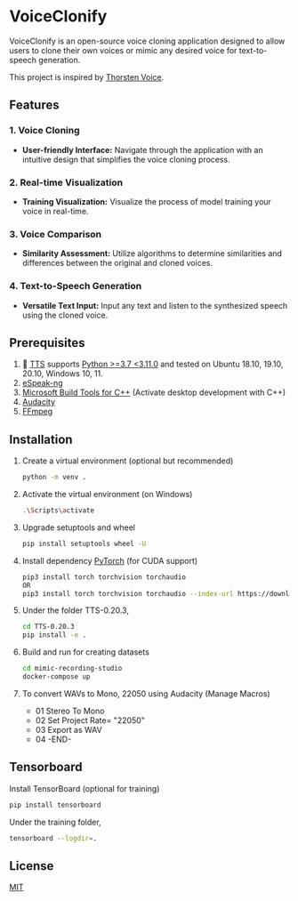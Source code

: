 # VoiceClonify

VoiceClonify is an open-source voice cloning application designed to allow users to clone their own voices or mimic any desired voice for text-to-speech generation.

This project is inspired by [Thorsten Voice](https://www.youtube.com/watch?v=bJjzSo_fOS8&ab_channel=Thorsten-Voice).

## Features

### 1. Voice Cloning

- **User-friendly Interface:** Navigate through the application with an intuitive design that simplifies the voice cloning process.

### 2. Real-time Visualization

- **Training Visualization:** Visualize the process of model training your voice in real-time.

### 3. Voice Comparison

- **Similarity Assessment:** Utilize algorithms to determine similarities and differences between the original and cloned voices.

### 4. Text-to-Speech Generation

- **Versatile Text Input:** Input any text and listen to the synthesized speech using the cloned voice.

## Prerequisites 

1. 🐸 [TTS](https://github.com/coqui-ai/TTS) supports [Python >=3.7 <3.11.0](https://www.python.org/downloads/) and tested on Ubuntu 18.10, 19.10, 20.10, Windows 10, 11.
2. [eSpeak-ng](https://github.com/espeak-ng/espeak-ng/releases/tag/1.51)
3. [Microsoft Build Tools for C++](https://visualstudio.microsoft.com/visual-cpp-build-tools/) (Activate desktop development with C++)
4. [Audacity](https://www.audacityteam.org/download/)
5. [FFmpeg](https://www.ffmpeg.org/download.html)

## Installation

1. Create a virtual environment (optional but recommended)
    ```bash
    python -m venv .
    ```

2. Activate the virtual environment (on Windows)
    ```bash
    .\Scripts\activate
    ```

3. Upgrade setuptools and wheel
    ```bash
    pip install setuptools wheel -U
    ```

4. Install dependency [PyTorch](https://pytorch.org/get-started/locally/) (for CUDA support)
    ```bash
    pip3 install torch torchvision torchaudio
    OR
    pip3 install torch torchvision torchaudio --index-url https://download.pytorch.org/whl/cu121
    ```

5. Under the folder TTS-0.20.3,
    ```bash
    cd TTS-0.20.3
    pip install -e .
    ```

6. Build and run for creating datasets
    ```bash
    cd mimic-recording-studio
    docker-compose up
    ```

7. To convert WAVs to Mono, 22050 using Audacity (Manage Macros)
    - 01 Stereo To Mono 
    - 02 Set Project Rate= "22050"
    - 03 Export as WAV
    - 04 -END-

## Tensorboard

Install TensorBoard (optional for training)
```bash
pip install tensorboard
```
Under the training folder,
```bash
tensorboard --logdir=.
```
## License
[MIT](https://choosealicense.com/licenses/mit/)
